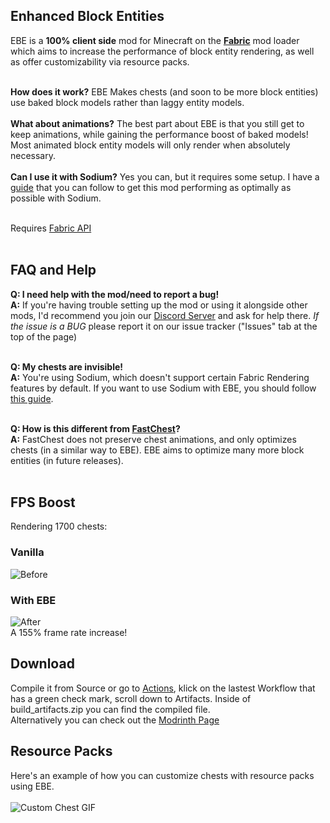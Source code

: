 ## Enhanced Block Entities

EBE is a **100% client side** mod for Minecraft on the **[Fabric](https://fabricmc.net/use/)** mod loader which aims to increase the performance of block entity rendering, as well as offer customizability via resource packs. <br/><br/>

**How does it work?** EBE Makes chests (and soon to be more block entities) use baked block models rather than laggy entity models. <br/><br/>
**What about animations?** The best part about EBE is that you still get to keep animations, while gaining the performance boost of baked models! Most animated block entity models will only render when absolutely necessary. <br/><br/>
**Can I use it with Sodium?** Yes you can, but it requires some setup. I have a [guide](https://github.com/FoundationGames/EnhancedBlockEntities/discussions/7) that you can follow to get this mod performing as optimally as possible with Sodium. <br/><br/>


Requires [Fabric API](https://modrinth.com/mod/fabric-api) <br/><br/>

## FAQ and Help
**Q: I need help with the mod/need to report a bug!** <br/>
**A:** If you're having trouble setting up the mod or using it alongside other mods, I'd recommend you join our [Discord Server](https://discord.gg/7Aw3y4RtY9) and ask for help there. *If the issue is a BUG* please report it on our issue tracker ("Issues" tab at the top of the page)<br/><br/>

**Q: My chests are invisible!** <br/>
**A:** You're using Sodium, which doesn't support certain Fabric Rendering features by default. If you want to use Sodium with EBE, you should follow [this guide](https://github.com/FoundationGames/EnhancedBlockEntities/discussions/7). <br/><br/>

**Q: How is this different from [FastChest](https://www.curseforge.com/minecraft/mc-mods/fastchest)?** <br/>
**A:** FastChest does not preserve chest animations, and only optimizes chests (in a similar way to EBE). EBE aims to optimize many more block entities (in future releases). <br/><br/>

## FPS Boost
Rendering 1700 chests:
### Vanilla
![Before](https://github.com/FoundationGames/EnhancedBlockEntities/raw/116_indev/img/before.png)
### With EBE
![After](https://github.com/FoundationGames/EnhancedBlockEntities/raw/116_indev/img/after.png) <br/>
A 155% frame rate increase!

## Download
Compile it from Source or go to [Actions](/Actions), klick on the lastest Workflow that has a green check mark, scroll down to Artifacts. Inside of build_artifacts.zip you can find the compiled file.<br>
Alternatively you can check out the [Modrinth Page](https://modrinth.com/mod/OVuFYfre)


## Resource Packs
Here's an example of how you can customize chests with resource packs using EBE. <br/><br/>
![Custom Chest GIF](https://user-images.githubusercontent.com/55095883/112942134-f67fe780-912f-11eb-8b11-cf316544c22b.gif)
